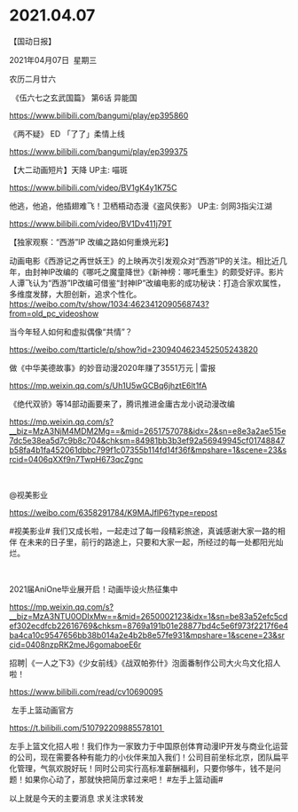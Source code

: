 ﻿#  2021.04.07
【国动日报】

2021年04月07日  星期三


农历二月廿六


 《伍六七之玄武国篇》 第6话 异能国

https://www.bilibili.com/bangumi/play/ep395860




《两不疑》 ED 「了了」柔情上线

https://www.bilibili.com/bangumi/play/ep399375





【大二动画短片】天降 UP主: 喵斑


https://www.bilibili.com/video/BV1gK4y1K75C





他逃，他追，他插翅难飞！卫栖梧动态漫《盗风侠影》 UP主: 剑网3指尖江湖

https://www.bilibili.com/video/BV1Dv411j79T







【独家观察：“西游”IP 改编之路如何重焕光彩】

动画电影《西游记之再世妖王》的上映再次引发观众对“西游”IP的关注。相比近几年，由封神IP改编的《哪吒之魔童降世》《新神榜：哪吒重生》的颇受好评。影片人谭飞认为“西游”IP改编可借鉴“封神IP”改编电影的成功秘诀：打造合家欢属性，多维度发酵，大胆创新，追求个性化。https://weibo.com/tv/show/1034:4623412090568743?from=old_pc_videoshow

当今年轻人如何和虚拟偶像“共情”？

https://weibo.com/ttarticle/p/show?id=2309404623452505243820

做《中华美德故事》的妙音动漫2020年赚了3551万元 | 雷报

https://mp.weixin.qq.com/s/Uh1U5wGCBq6jhztE6lt1fA


《绝代双骄》等14部动画要来了，腾讯推进金庸古龙小说动漫改编

https://mp.weixin.qq.com/s?__biz=MzA3NjM4MDM2Mg==&mid=2651757078&idx=2&sn=e8e3a2ae515e7dc5e38ea5d7c9b8c704&chksm=84981bb3b3ef92a56949945cf01748847b58fa4b1fa452061dbbc799f1c07355b114fd14f36f&mpshare=1&scene=23&srcid=0406qXXf9n7TwpH673qcZgnc

 

@视美影业  


https://weibo.com/6358291784/K9MAJflP6?type=repost

#视美影业# 我们又成长啦，一起走过了每一段精彩旅途，真诚感谢大家一路的相伴
在未来的日子里，前行的路途上，只要和大家一起，所经过的每一处都阳光灿烂。

 




2021届AniOne毕业展开启！动画毕设火热征集中

https://mp.weixin.qq.com/s?__biz=MzA3NTU0ODIxMw==&mid=2650002123&idx=1&sn=be83a52efc5cdef302ecdfcb22616769&chksm=8769a191b01e28877bd4c5e6f973f2217f6e4ba4ca10c9547656bb38b014a2e4b2b8e57fe931&mpshare=1&scene=23&srcid=0408nzpRK2meJ6gomaboeE6r


招聘|《一人之下3》《少女前线》《战双帕弥什》泡面番制作公司大火鸟文化招人啦！


https://www.bilibili.com/read/cv10690095


 左手上篮动画官方

https://t.bilibili.com/510792209885578101 


左手上篮文化招人啦！我们作为一家致力于中国原创体育动漫IP开发与商业化运营的公司，现在需要各种有能力的小伙伴来加入我们！公司目前坐标北京，团队扁平化管理，气氛欢脱好玩！同时公司实行高标准薪酬福利，只要你够牛，钱不是问题！如果你心动了，那就快把简历拿过来吧！ #左手上篮动画#




以上就是今天的主要消息
求关注求转发
















